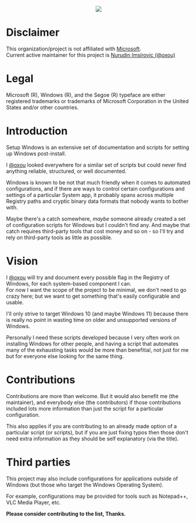 <center>
    <img src="https://setup-windows.github.io/assets/header/color.svg" />
</center>

# Disclaimer

This organization/project is not affiliated with
[Microsoft](https://github.com/microsoft).  
Current active maintainer for this project is
[Nurudin Imsirovic (@oxou)](https://github.com/oxou)

# Legal

Microsoft (R), Windows (R), and the Segoe (R) typeface are either registered trademarks or trademarks of
Microsoft Corporation in the United States and/or other countries.

# Introduction

Setup Windows is an extensive set of documentation and scripts for setting up
Windows post-install.

I [@oxou](https://github.com/oxou) looked everywhere for a similar set of
scripts but could never find anything reliable, structured, or well documented.

Windows is known to be not that much friendly when it comes to automated
configurations, and if there are ways to control certain configurations and
settings of a particular System app, it probably spans across multiple Registry
paths and cryptic binary data formats that nobody wants to bother with.

Maybe there's a catch somewhere, _maybe_ someone already created a set of
configuration scripts for Windows but I couldn't find any. And maybe that catch
requires third-party tools that cost money and so on - so I'll try and rely
on third-party tools as little as possible.

# Vision

I [@oxou](https://github.com/oxou) will try and document every possible flag
in the Registry of Windows, for each system-based component I can.  
For now I want the scope of the project to be minimal, we don't need to go crazy
here; but we want to get something that's easily configurable and usable.

I'll only strive to target Windows 10 (and maybe Windows 11) because there is
really no point in wasting time on older and unsupported versions of Windows.

Personally I need these scripts developed because I very often work on
installing Windows for other people, and having a script that automates many of
the exhausting tasks would be more than benefitial, not just for me but for
everyone else looking for the same thing.

# Contributions

Contributions are more than welcome. But it would also benefit me
(the maintainer), and everybody else (the contributors) if those contributions
included lots more information than just the script for a particular
configuration.

This also applies if you are contributing to an already made option of a
particular script (or scripts), but if you are just fixing typos then those
don't need extra information as they should be self explanatory (via the title).

# Third parties

This project may also include configurations for applications outside of Windows
(but those who target the Windows Operating System).

For example, configurations may be provided for tools such as Notepad++,
VLC Media Player, etc.

**Please consider contributing to the list, Thanks.**

